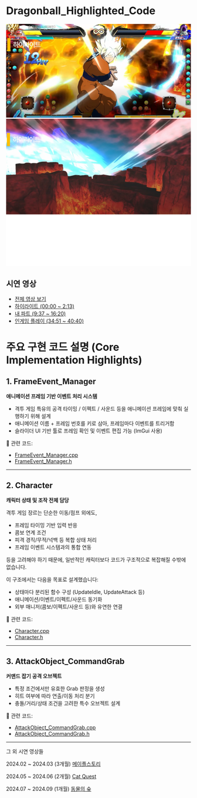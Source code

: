# Dragonball_Highlighted_Code


![썸네일1](./Thumbnail/Thumbnail0002.png)
![썸네일2](./Thumbnail/Thumbnail0001.png)  

##  시연 영상
- [전체 영상 보기](https://youtu.be/DtVysCjJ9Xc)
- [하이라이트 (00:00 ~ 2:13)](https://youtu.be/DtVysCjJ9Xc?t=0)
- [내 파트 (9:37 ~ 16:20)](https://youtu.be/DtVysCjJ9Xc?t=578)
- [인게임 플레이 (34:51 ~ 40:40)](https://youtu.be/DtVysCjJ9Xc?t=2092)
  

# 주요 구현 코드 설명 (Core Implementation Highlights)

## 1. FrameEvent_Manager
**애니메이션 프레임 기반 이벤트 처리 시스템**

- 격투 게임 특유의 공격 타이밍 / 이펙트 / 사운드 등을 애니메이션 프레임에 맞춰 실행하기 위해 설계
- 애니메이션 이름 + 프레임 번호를 키로 삼아, 프레임마다 이벤트를 트리거함
- 슬라이더 UI 기반 툴로 프레임 확인 및 이벤트 편집 가능 (ImGui 사용)

🔗 관련 코드:
- [FrameEvent_Manager.cpp](./FrameEvent_Manager.cpp)
- [FrameEvent_Manager.h](./FrameEvent_Manager.h)

---

## 2. Character
**캐릭터 상태 및 조작 전체 담당**

격투 게임 장르는 단순한 이동/점프 외에도,
- 프레임 타이밍 기반 입력 반응
- 콤보 연계 조건
- 피격 경직/무적/넉백 등 복합 상태 처리
- 프레임 이벤트 시스템과의 통합 연동

등을 고려해야 하기 때문에, 일반적인 캐릭터보다 코드가 구조적으로 복잡해질 수밖에 없습니다.

이 구조에서는 다음을 목표로 설계했습니다:
- 상태마다 분리된 함수 구성 (UpdateIdle, UpdateAttack 등)
- 애니메이션/이벤트/이펙트/사운드 동기화
- 외부 매니저(콤보/이펙트/사운드 등)와 유연한 연결


🔗 관련 코드:
- [Character.cpp](./Character.cpp)
- [Character.h](./Character.h)

---

## 3. AttackObject_CommandGrab
**커맨드 잡기 공격 오브젝트**

- 특정 조건에서만 유효한 Grab 판정을 생성
- 히트 여부에 따라 연출/이동 처리 분기
- 충돌/거리/상태 조건을 고려한 특수 오브젝트 설계

🔗 관련 코드:
- [AttackObject_CommandGrab.cpp](./AttackObject_CommandGrab.cpp)
- [AttackObject_CommandGrab.h](./AttackObject_CommandGrab.h)




------
그 외 시연 영상들


2024.02 ~ 2024.03 (3개월)
  [메이플스토리](https://youtu.be/3Ge3nKeh894)

  
2024.05 ~ 2024.06 (2개월)
  [Cat Quest](https://youtu.be/oEqXF39BLMo)
  

2024.07 ~ 2024.09 (1개월)
  [동물의 숲](https://youtu.be/DtVysCjJ9Xc)

